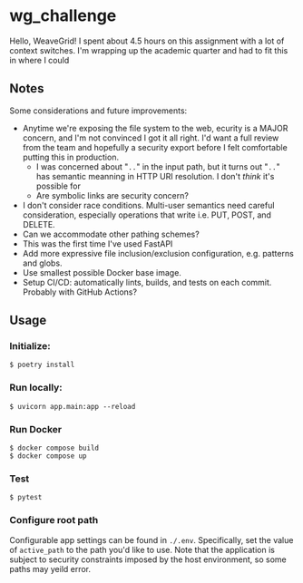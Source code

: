 # wg_challenge
Hello, WeaveGrid! I spent about 4.5 hours on this assignment with a lot of context switches. I'm wrapping up the academic quarter and had to fit this in where I could

## Notes 
Some considerations and future improvements:
* Anytime we're exposing the file system to the web, ecurity is a MAJOR concern, and I'm not convinced I got it all right. I'd want a full review from the team and hopefully a security export before I felt comfortable putting this in production. 
  * I was concerned about "`..`" in the input path, but it turns out "`..`" has semantic meanning in HTTP URI resolution. I don't *think* it's possible for 
  * Are symbolic links are security concern? 
* I don't consider race conditions. Multi-user semantics need careful consideration, especially operations that write i.e. PUT, POST, and DELETE. 
* Can we accommodate other pathing schemes?
* This was the first time I've used FastAPI
* Add more expressive file inclusion/exclusion configuration, e.g. patterns and globs. 
* Use smallest possible Docker base image. 
* Setup CI/CD: automatically lints, builds, and tests on each commit. Probably with GitHub Actions?

## Usage
### Initialize: 
```
$ poetry install
```

### Run locally:
```
$ uvicorn app.main:app --reload 
```

### Run Docker
```
$ docker compose build
$ docker compose up
```

### Test
```
$ pytest
```

### Configure root path
Configurable app settings can be found in `./.env`. Specifically, set the value of `active_path` to the path you'd like to use. Note that the application is subject to security constraints imposed by the host environment, so some paths may yeild error. 

